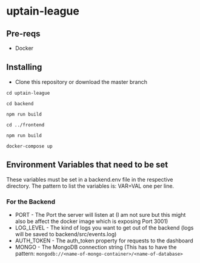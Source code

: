 # uptain-league

## Pre-reqs
* Docker

## Installing
* Clone this repository or download the master branch

 `cd uptain-league`

 `cd backend`

 `npm run build`

 `cd ../frontend`

 `npm run build`
 
 `docker-compose up`

## Environment Variables that need to be set
These variables must be set in a backend.env file in the respective directory.
The pattern to list the variables is: VAR=VAL one per line.
### For the Backend
* PORT - The Port the server will listen at (I am not sure but this might also be affect the docker image which is exposing Port 3001)
* LOG_LEVEL - The kind of logs you want to get out of the backend (logs will be saved to backend/src/events.log)
* AUTH_TOKEN - The auth_token property for requests to the dashboard
* MONGO - The MongoDB connection string (This has to have the pattern: `mongodb://<name-of-mongo-container>/<name-of-database>`
